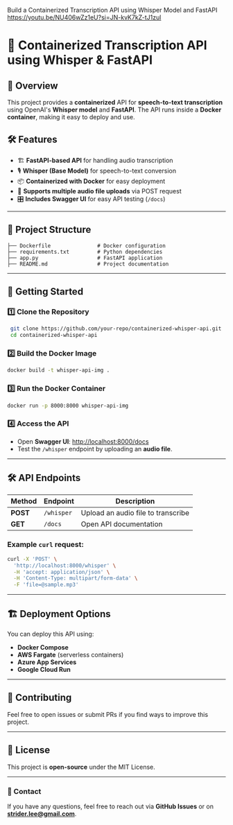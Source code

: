  Build a Containerized Transcription API using Whisper Model and FastAPI
 https://youtu.be/NU406wZz1eU?si=JN-kvK7kZ-tJ1zul

 # 📜 Containerized Transcription API using Whisper & FastAPI

## 🚀 Overview
This project provides a **containerized** API for **speech-to-text transcription** using OpenAI's **Whisper model** and **FastAPI**. The API runs inside a **Docker container**, making it easy to deploy and use.

## 🛠️ Features
- 🏗 **FastAPI-based API** for handling audio transcription
- 🎙 **Whisper (Base Model)** for speech-to-text conversion
- 📦 **Containerized with Docker** for easy deployment
- 📄 **Supports multiple audio file uploads** via POST request
- 🎛 **Includes Swagger UI** for easy API testing (`/docs`)

---

## 📂 Project Structure
```
├── Dockerfile               # Docker configuration
├── requirements.txt         # Python dependencies
├── app.py                   # FastAPI application
├── README.md                # Project documentation
```

---

## 🚀 Getting Started

### 1️⃣ Clone the Repository
```sh
 git clone https://github.com/your-repo/containerized-whisper-api.git
 cd containerized-whisper-api
```

### 2️⃣ Build the Docker Image
```sh
docker build -t whisper-api-img .
```

### 3️⃣ Run the Docker Container
```sh
docker run -p 8000:8000 whisper-api-img
```

### 4️⃣ Access the API
- Open **Swagger UI**: [http://localhost:8000/docs](http://localhost:8000/docs)
- Test the `/whisper` endpoint by uploading an **audio file**.

---

## 🛠️ API Endpoints
| Method | Endpoint  | Description |
|--------|----------|-------------|
| **POST** | `/whisper` | Upload an audio file to transcribe |
| **GET**  | `/docs` | Open API documentation |

### Example `curl` request:
```sh
curl -X 'POST' \
  'http://localhost:8000/whisper' \
  -H 'accept: application/json' \
  -H 'Content-Type: multipart/form-data' \
  -F 'file=@sample.mp3'
```

---

## 🏗 Deployment Options
You can deploy this API using:
- **Docker Compose**
- **AWS Fargate** (serverless containers)
- **Azure App Services**
- **Google Cloud Run**

---

## 🤝 Contributing
Feel free to open issues or submit PRs if you find ways to improve this project.

---

## 📜 License
This project is **open-source** under the MIT License.

---

### 📧 Contact
If you have any questions, feel free to reach out via **GitHub Issues** or on **strider.lee@gmail.com**.


